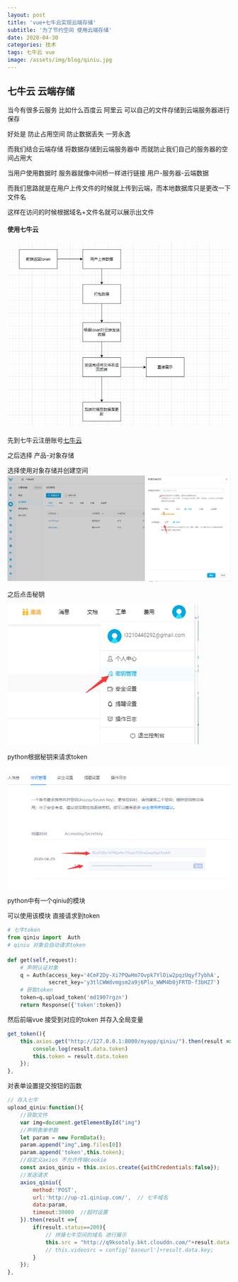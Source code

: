```yaml
---
layout: post
title: 'vue+七牛云实现云端存储'
subtitle: '为了节约空间 使用云端存储'
date: 2020-04-30
categories: 技术
tags: 七牛云 vue
image: /assets/img/blog/qiniu.jpg
---
```


## 七牛云 云端存储

当今有很多云服务 比如什么百度云 阿里云 可以自己的文件存储到云端服务器进行保存

好处是 防止占用空间 防止数据丢失 一劳永逸

而我们结合云端存储 将数据存储到云端服务器中 而就防止我们自己的服务器的空间占用大

当用户使用数据时 服务器就像中间桥一样进行链接  用户-服务器-云端数据

而我们思路就是在用户上传文件的时候就上传到云端，而本地数据库只是更改一下文件名

这样在访问的时候根据域名+文件名就可以展示出文件

#### 使用七牛云

#### ![思路图](/assets/img/day10/思路图.png)

先到七牛云注册账号[七牛云](https://www.qiniu.com/)

之后选择 产品-对象存储

选择使用对象存储并创建空间![创建空间](/assets/img/day10/创建空间.png)

之后点击秘钥

![秘钥](/assets/img/day10/秘钥.png)

python根据秘钥来请求token

![查看秘钥](/assets/img/day10/查看秘钥.png)

python中有一个qiniu的模块 

可以使用该模块 直接请求到token


```python
# 七牛token
from qiniu import  Auth
# qiniu 对象会自动请求token

def get(self,request):
    # 声明认证对象
    q = Auth(access_key='4CmF2Dy-Xi7PQwHm7Ovpk7YlOiw2pqzUqyf7ybhA',
             secret_key='y3tlCWWdvmgsm2a9j6Plu_WWM4b0jFRTD-f3bHZ7')
    # 获取token
    token=q.upload_token('md1907rgzn')
    return Response({'token':token})
```

然后前端vue 接受到对应的token 并存入全局变量

```js
get_token(){
    this.axios.get("http://127.0.0.1:8000/myapp/qiniu/").then(result => {
        console.log(result.data.token)
        this.token = result.data.token
    });
},
```

对表单设置提交按钮的函数

```js
// 存入七牛
upload_qiniu:function(){
    //获取文件
    var img=document.getElementById("img")
    //声明表单参数
    let param = new FormData();
    param.append("img",img.files[0])
    param.append('token',this.token);
    //自定义axios 不允许传输cookie
    const axios_qiniu = this.axios.create({withCredentials:false});
    //发送请求
    axios_qiniu({
        method:'POST',
        url:'http://up-z1.qiniup.com/',  // 七牛域名
        data:param,
        timeout:30000  //超时设置
    }).then(result =>{
        if(result.status==200){
            // 拼接七牛空间的域名 进行展示
            this.src = "http://q9ksotoly.bkt.clouddn.com/"+result.data.key;
            // this.videosrc = config['baseurl']+result.data.key;
        }
    });
},
```

